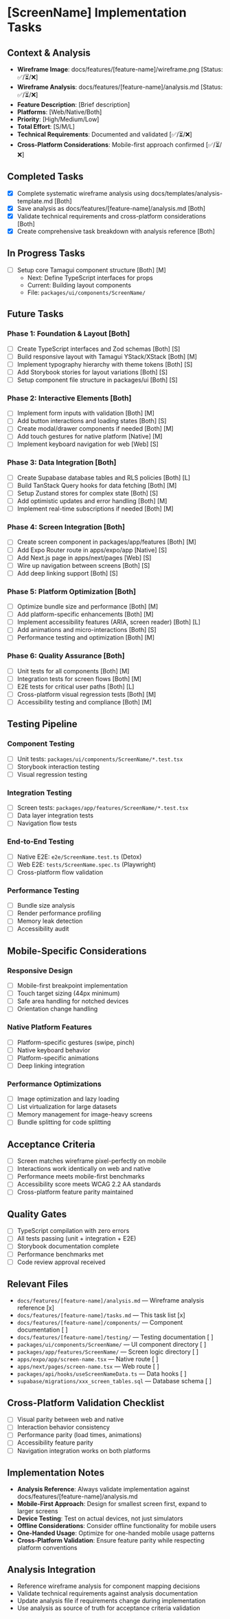 # [ScreenName] Implementation Tasks

## Context & Analysis
- **Wireframe Image**: docs/features/[feature-name]/wireframe.png [Status: ✅/⏳/❌]
- **Wireframe Analysis**: docs/features/[feature-name]/analysis.md [Status: ✅/⏳/❌]
- **Feature Description**: [Brief description]
- **Platforms**: [Web/Native/Both]
- **Priority**: [High/Medium/Low]
- **Total Effort**: [S/M/L]
- **Technical Requirements**: Documented and validated [✅/⏳/❌]
- **Cross-Platform Considerations**: Mobile-first approach confirmed [✅/⏳/❌]

## Completed Tasks
- [x] Complete systematic wireframe analysis using docs/templates/analysis-template.md [Both]
- [x] Save analysis as docs/features/[feature-name]/analysis.md [Both]
- [x] Validate technical requirements and cross-platform considerations [Both]
- [x] Create comprehensive task breakdown with analysis reference [Both]

## In Progress Tasks
- [ ] Setup core Tamagui component structure [Both] [M]
  - Next: Define TypeScript interfaces for props
  - Current: Building layout components
  - File: `packages/ui/components/ScreenName/`

## Future Tasks

### Phase 1: Foundation & Layout [Both]
- [ ] Create TypeScript interfaces and Zod schemas [Both] [S]
- [ ] Build responsive layout with Tamagui YStack/XStack [Both] [M]
- [ ] Implement typography hierarchy with theme tokens [Both] [S]
- [ ] Add Storybook stories for layout variations [Both] [S]
- [ ] Setup component file structure in packages/ui [Both] [S]

### Phase 2: Interactive Elements [Both]  
- [ ] Implement form inputs with validation [Both] [M]
- [ ] Add button interactions and loading states [Both] [S]
- [ ] Create modal/drawer components if needed [Both] [M]
- [ ] Add touch gestures for native platform [Native] [M]
- [ ] Implement keyboard navigation for web [Web] [S]

### Phase 3: Data Integration [Both]
- [ ] Create Supabase database tables and RLS policies [Both] [L]
- [ ] Build TanStack Query hooks for data fetching [Both] [M]
- [ ] Setup Zustand stores for complex state [Both] [S]
- [ ] Add optimistic updates and error handling [Both] [M]
- [ ] Implement real-time subscriptions if needed [Both] [M]

### Phase 4: Screen Integration [Both]
- [ ] Create screen component in packages/app/features [Both] [M]
- [ ] Add Expo Router route in apps/expo/app [Native] [S]  
- [ ] Add Next.js page in apps/next/pages [Web] [S]
- [ ] Wire up navigation between screens [Both] [S]
- [ ] Add deep linking support [Both] [S]

### Phase 5: Platform Optimization [Both]
- [ ] Optimize bundle size and performance [Both] [M]
- [ ] Add platform-specific enhancements [Both] [M]
- [ ] Implement accessibility features (ARIA, screen reader) [Both] [L]
- [ ] Add animations and micro-interactions [Both] [S]
- [ ] Performance testing and optimization [Both] [M]

### Phase 6: Quality Assurance [Both]
- [ ] Unit tests for all components [Both] [M]
- [ ] Integration tests for screen flows [Both] [M]  
- [ ] E2E tests for critical user paths [Both] [L]
- [ ] Cross-platform visual regression tests [Both] [M]
- [ ] Accessibility testing and compliance [Both] [M]

## Testing Pipeline

### Component Testing
- [ ] Unit tests: `packages/ui/components/ScreenName/*.test.tsx`
- [ ] Storybook interaction testing
- [ ] Visual regression testing

### Integration Testing  
- [ ] Screen tests: `packages/app/features/ScreenName/*.test.tsx`
- [ ] Data layer integration tests
- [ ] Navigation flow tests

### End-to-End Testing
- [ ] Native E2E: `e2e/ScreenName.test.ts` (Detox)
- [ ] Web E2E: `tests/ScreenName.spec.ts` (Playwright)
- [ ] Cross-platform flow validation

### Performance Testing
- [ ] Bundle size analysis
- [ ] Render performance profiling  
- [ ] Memory leak detection
- [ ] Accessibility audit

## Mobile-Specific Considerations

### Responsive Design
- [ ] Mobile-first breakpoint implementation
- [ ] Touch target sizing (44px minimum)
- [ ] Safe area handling for notched devices
- [ ] Orientation change handling

### Native Platform Features  
- [ ] Platform-specific gestures (swipe, pinch)
- [ ] Native keyboard behavior
- [ ] Platform-specific animations
- [ ] Deep linking integration

### Performance Optimizations
- [ ] Image optimization and lazy loading
- [ ] List virtualization for large datasets
- [ ] Memory management for image-heavy screens
- [ ] Bundle splitting for code splitting

## Acceptance Criteria
- [ ] Screen matches wireframe pixel-perfectly on mobile
- [ ] Interactions work identically on web and native
- [ ] Performance meets mobile-first benchmarks
- [ ] Accessibility score meets WCAG 2.2 AA standards
- [ ] Cross-platform feature parity maintained

## Quality Gates
- [ ] TypeScript compilation with zero errors
- [ ] All tests passing (unit + integration + E2E)
- [ ] Storybook documentation complete
- [ ] Performance benchmarks met
- [ ] Code review approval received

## Relevant Files
- `docs/features/[feature-name]/analysis.md` — Wireframe analysis reference [x]
- `docs/features/[feature-name]/tasks.md` — This task list [x]
- `docs/features/[feature-name]/components/` — Component documentation [ ]
- `docs/features/[feature-name]/testing/` — Testing documentation [ ]
- `packages/ui/components/ScreenName/` — UI component directory [ ]
- `packages/app/features/ScreenName/` — Screen logic directory [ ]
- `apps/expo/app/screen-name.tsx` — Native route [ ]
- `apps/next/pages/screen-name.tsx` — Web route [ ]
- `packages/api/hooks/useScreenNameData.ts` — Data hooks [ ]
- `supabase/migrations/xxx_screen_tables.sql` — Database schema [ ]

## Cross-Platform Validation Checklist
- [ ] Visual parity between web and native
- [ ] Interaction behavior consistency
- [ ] Performance parity (load times, animations)
- [ ] Accessibility feature parity
- [ ] Navigation integration works on both platforms

## Implementation Notes
- **Analysis Reference**: Always validate implementation against docs/features/[feature-name]/analysis.md
- **Mobile-First Approach**: Design for smallest screen first, expand to larger screens
- **Device Testing**: Test on actual devices, not just simulators
- **Offline Considerations**: Consider offline functionality for mobile users
- **One-Handed Usage**: Optimize for one-handed mobile usage patterns
- **Cross-Platform Validation**: Ensure feature parity while respecting platform conventions

## Analysis Integration
- Reference wireframe analysis for component mapping decisions
- Validate technical requirements against analysis documentation
- Update analysis file if requirements change during implementation
- Use analysis as source of truth for acceptance criteria validation
